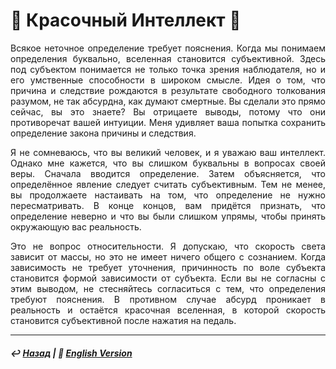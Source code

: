 # 🎨 Красочный Интеллект 🎨
<p align="justify">Всякое неточное определение требует пояснения. Когда мы понимаем определения буквально, вселенная становится субъективной. Здесь под субъектом понимается не только точка зрения наблюдателя, но и его умственные способности в широком смысле. Идея о том, что причина и следствие рождаются в результате свободного толкования разумом, не так абсурдна, как думают смертные. Вы сделали это прямо сейчас, вы это знаете? Вы отрицаете выводы, потому что они противоречат вашей интуиции. Меня удивляет ваша попытка сохранить определение закона причины и следствия.</p>

<p align="justify">Я не сомневаюсь, что вы великий человек, и я уважаю ваш интеллект. Однако мне кажется, что вы слишком буквальны в вопросах своей веры. Сначала вводится определение. Затем объясняется, что определённое явление следует считать субъективным. Тем не менее, вы продолжаете настаивать на том, что определение не нужно пересматривать. В конце концов, вам придётся признать, что определение неверно и что вы были слишком упрямы, чтобы принять окружающую вас реальность.</p>

<p align="justify">Это не вопрос относительности. Я допускаю, что скорость света зависит от массы, но это не имеет ничего общего с сознанием. Когда зависимость не требует уточнения, причинность по воле субъекта становится формой зависимости от субъекта. Если вы не согласны с этим выводом, не стесняйтесь согласиться с тем, что определения требуют пояснения. В  противном случае абсурд проникает в реальность и остаётся красочная вселенная, в которой скорость становится субъективной после нажатия на педаль.</p>

***

##### ↩️ [Назад](index-2.md) | 🗽 [English Version](colorful.md)

